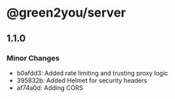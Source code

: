 # @green2you/server

## 1.1.0

### Minor Changes

- b0afdd3: Added rate limiting and trusting proxy logic
- 395832b: Added Helmet for security headers
- af74a0d: Adding CORS
